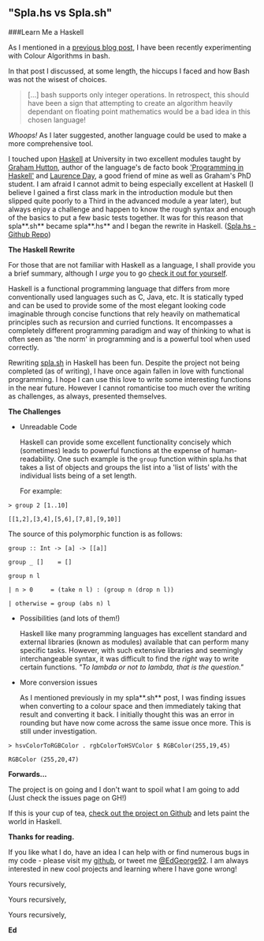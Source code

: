 "Spla.hs vs Spla.sh"
----------

###Learn Me a Haskell

As I mentioned in a [previous blog post](http://edgeorgedev.co.uk/2014/10/06/bash.html), I have been recently experimenting with Colour Algorithms in bash.

In that post I discussed, at some length, the hiccups I faced and how Bash was not the wisest of choices.

> [...] bash supports only integer operations. In retrospect, this should have been a sign that attempting to create an algorithm heavily dependant on floating point mathematics would be a bad idea in this chosen language!
 
*Whoops!* As I later suggested, another language could be used to make a more comprehensive tool. 

I touched upon [Haskell](http://www.haskell.org/) at University in two excellent modules taught by [Graham Hutton](http://www.cs.nott.ac.uk/~gmh/), author of the language's de facto book ['Programming in Haskell'](http://www.cs.nott.ac.uk/~gmh/book.html) and [Laurence Day](http://www.cs.nott.ac.uk/~led/), a good friend of mine as well as Graham's PhD student. I am afraid I cannot admit to being especially excellent at Haskell (I believe I gained a first class mark in the introduction module but then slipped quite poorly to a Third in the advanced module a year later), but always enjoy a challenge and happen to know the rough syntax and enough of the basics to put a few basic tests together. It was for this reason that spla**.sh** became spla**.hs** and I began the rewrite in Haskell. ([Spla.hs - Github Repo](https://github.com/ed-george/spla.hs))

**The Haskell Rewrite**

For those that are not familiar with Haskell as a language, I shall provide you a brief summary, although I *urge* you to go [check it out for yourself](http://learnyouahaskell.com/introduction#so-whats-haskell). 

Haskell is a functional programming language that differs from more conventionally used languages such as C, Java, etc. It is statically typed and can be used to provide some of the most elegant looking code imaginable through concise functions that rely heavily on mathematical principles such as recursion and curried functions. It encompasses a completely different programming paradigm and way of thinking to what is often seen as 'the norm' in programming and is a powerful tool when used correctly.

Rewriting [spla.sh](https://github.com/ed-george/spla.sh) in Haskell has been fun. Despite the project not being completed (as of writing), I have once again fallen in love with functional programming. I hope I can use this love to write some interesting functions in the near future. However I cannot romanticise too much over the writing as challenges, as always, presented themselves.   

**The Challenges**

+ Unreadable Code

	Haskell can provide some excellent functionality concisely which (sometimes) leads to powerful functions at the expense of human-readability. One such example is the `group` function within spla.hs that takes a list of objects and groups the list into a 'list of lists' with the individual lists being of a set length.

	For example:
	

`> group 2 [1..10]`

`[[1,2],[3,4],[5,6],[7,8],[9,10]]`



The source of this polymorphic function is as follows:



`group :: Int -> [a] -> [[a]]`

`group _ []    = []`

`group n l`

`| n > 0     = (take n l) : (group n (drop n l))`

`| otherwise = group (abs n) l`



+ Possibilities (and lots of them!)

	Haskell like many programming languages has excellent standard and external libraries (known as modules) available that can perform many specific tasks. However, with such  extensive libraries and seemingly interchangeable syntax, it was difficult to find the *right* way to write certain functions. *"To lambda or not to lambda, that is the question."*  

+ More conversion issues

	As I mentioned previously in my spla**.sh** post, I was finding issues when converting to a colour space and then immediately taking that result and converting it back. I initially thought this was an error in rounding but have now come across the same issue once more. This is still under investigation.
	

`> hsvColorToRGBColor . rgbColorToHSVColor $ RGBColor(255,19,45)`

`RGBColor (255,20,47)`
 

**Forwards...**	

The project is on going and I don't want to spoil what I am going to add (Just check the issues page on GH!)

If this is your cup of tea, [check out the project on Github](https://github.com/ed-george/spla.hs) and lets paint the world in Haskell.
	

**Thanks for reading.**

If you like what I do, have an idea I can help with or find numerous bugs in my code - please visit my [github](http://github.com/ed-george), or tweet me [@EdGeorge92](https://twitter.com/edgeorge92). I am always interested in new cool projects and learning where I have gone wrong! 

Yours recursively,

Yours recursively,

Yours recursively, 
 
**Ed**
  

